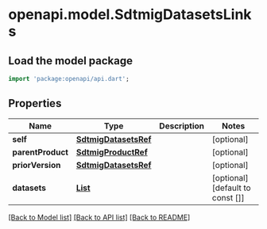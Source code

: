 # openapi.model.SdtmigDatasetsLinks

## Load the model package
```dart
import 'package:openapi/api.dart';
```

## Properties
Name | Type | Description | Notes
------------ | ------------- | ------------- | -------------
**self** | [**SdtmigDatasetsRef**](SdtmigDatasetsRef.md) |  | [optional] 
**parentProduct** | [**SdtmigProductRef**](SdtmigProductRef.md) |  | [optional] 
**priorVersion** | [**SdtmigDatasetsRef**](SdtmigDatasetsRef.md) |  | [optional] 
**datasets** | [**List<SdtmigDatasetRefElement>**](SdtmigDatasetRefElement.md) |  | [optional] [default to const []]

[[Back to Model list]](../README.md#documentation-for-models) [[Back to API list]](../README.md#documentation-for-api-endpoints) [[Back to README]](../README.md)


